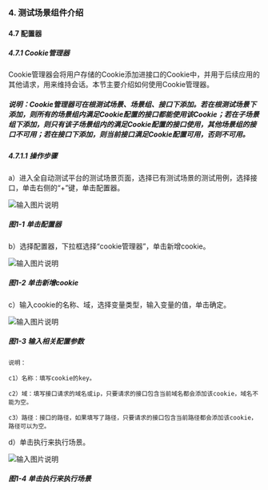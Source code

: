 ### 4. 测试场景组件介绍

#### 4.7 配置器

##### 4.7.1 Cookie管理器

Cookie管理器会将用户存储的Cookie添加进接口的Cookie中，并用于后续应用的其他请求，用来维持会话。本节主要介绍如何使用Cookie管理器。

##### 说明：Cookie管理器可在根测试场景、场景组、接口下添加。若在根测试场景下添加，则所有的场景组内满足Cookie配置的接口都能使用该Cookie；若在子场景组下添加，则只有该子场景组内的满足Cookie配置的接口使用，其他场景组的接口不可用；若在接口下添加，则当前接口满足Cookie配置可用，否则不可用。

##### 4.7.1.1 操作步骤

a）进入全自动测试平台的测试场景页面，选择已有测试场景的测试用例，选择接口，单击右侧的“+”键，单击配置器。

![输入图片说明](../../../images/SoFlu%E5%85%A8%E8%87%AA%E5%8A%A8%E6%B5%8B%E8%AF%95%E5%B9%B3%E5%8F%B0%E6%95%99%E7%A8%8B/4.%20%E6%B5%8B%E8%AF%95%E5%9C%BA%E6%99%AF%E7%BB%84%E4%BB%B6%E4%BB%8B%E7%BB%8D/7.%20%E9%85%8D%E7%BD%AE%E5%99%A8/image.png)

##### 图1-1 单击配置器

b）选择配置器，下拉框选择“cookie管理器”，单击新增cookie。

![输入图片说明](../../../images/SoFlu%E5%85%A8%E8%87%AA%E5%8A%A8%E6%B5%8B%E8%AF%95%E5%B9%B3%E5%8F%B0%E6%95%99%E7%A8%8B/4.%20%E6%B5%8B%E8%AF%95%E5%9C%BA%E6%99%AF%E7%BB%84%E4%BB%B6%E4%BB%8B%E7%BB%8D/7.%20%E9%85%8D%E7%BD%AE%E5%99%A8/1-2.png)

##### 图1-2 单击新增cookie

c）输入cookie的名称、域，选择变量类型，输入变量的值，单击确定。

![输入图片说明](../../../images/SoFlu%E5%85%A8%E8%87%AA%E5%8A%A8%E6%B5%8B%E8%AF%95%E5%B9%B3%E5%8F%B0%E6%95%99%E7%A8%8B/4.%20%E6%B5%8B%E8%AF%95%E5%9C%BA%E6%99%AF%E7%BB%84%E4%BB%B6%E4%BB%8B%E7%BB%8D/7.%20%E9%85%8D%E7%BD%AE%E5%99%A8/1-3.png)

##### 图1-3 输入相关配置参数

```
说明：

c1）名称：填写cookie的key。

c2）域：填写接口请求的域名或ip，只要请求的接口包含当前域名都会添加该cookie，域名不能为空。

c3）路径：接口的路径，如果填写了路径，只要请求的接口包含当前路径都会添加该cookie，路径可以为空。

```

d）单击执行来执行场景。

![输入图片说明](../../../images/SoFlu%E5%85%A8%E8%87%AA%E5%8A%A8%E6%B5%8B%E8%AF%95%E5%B9%B3%E5%8F%B0%E6%95%99%E7%A8%8B/4.%20%E6%B5%8B%E8%AF%95%E5%9C%BA%E6%99%AF%E7%BB%84%E4%BB%B6%E4%BB%8B%E7%BB%8D/7.%20%E9%85%8D%E7%BD%AE%E5%99%A8/1-4.png)

##### 图1-4 单击执行来执行场景
